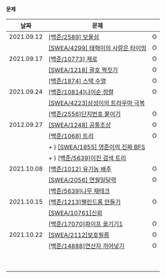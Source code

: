 #### 문제

| 날짜       | 문제                                                         |      |
| ---------- | ------------------------------------------------------------ | :--: |
| 2021.09.12 | [[백준/2589] 보물섬](https://www.acmicpc.net/problem/2589)   |  O   |
|            | [[SWEA/4299] 태혁이의 사랑은 타이밍](https://swexpertacademy.com/main/code/problem/problemDetail.do?contestProbId=AWLv6mx6htoDFAVV) |  O   |
| 2021.09.17 | [[백준/10773] 제로](https://www.acmicpc.net/problem/10773)   |  O   |
|            | [[SWEA/1218] 괄호 짝짓기](https://swexpertacademy.com/main/code/problem/problemDetail.do?contestProbId=AV14eWb6AAkCFAYD&categoryId=AV14eWb6AAkCFAYD&categoryType=CODE&problemTitle=%EA%B4%84%ED%98%B8&orderBy=FIRST_REG_DATETIME&selectCodeLang=ALL&select-1=&pageSize=10&pageIndex=1) |  O   |
|            | [[백준/1874] 스택 수열](https://www.acmicpc.net/problem/1874) |  O   |
| 2021.09.24 | [[백준/10814]나이순 정렬](https://www.acmicpc.net/problem/10814) |  O   |
|            | [[SWEA/4223]삼성이의 트라우마 극복](https://swexpertacademy.com/main/code/userProblem/userProblemDetail.do?contestProbId=AWKpmwua-VoDFAUV) |      |
|            | [[백준/2556]단지번호 붙이기](https://www.acmicpc.net/problem/2667) |  O   |
| 2012.09.27 | [[SWEA/1248] 공통조상](https://swexpertacademy.com/main/code/problem/problemDetail.do?problemLevel=5&contestProbId=AV15PTkqAPYCFAYD&categoryId=AV15PTkqAPYCFAYD&categoryType=CODE&problemTitle=&orderBy=SUBMIT_COUNT&selectCodeLang=PYTHON&select-1=5&pageSize=10&pageIndex=1) |  O   |
|            | [[백준/1068] 트리](https://www.acmicpc.net/problem/1068)     |  O   |
|            | + ) [[SWEA/1855] 영준이의 진짜 BFS](https://swexpertacademy.com/main/code/problem/problemDetail.do?contestProbId=AV5LnipaDvwDFAXc) |      |
|            | + ) [[백준/5639]이진 검색 트리](https://www.acmicpc.net/problem/5639) |      |
| 2021.10.08 | [[백준/1012] 유기농 배추](https://www.acmicpc.net/problem/1012) |  O   |
|            | [[SWEA/2056] 연월일달력](https://swexpertacademy.com/main/code/problem/problemDetail.do?contestProbId=AV5QLkdKAz4DFAUq&categoryId=AV5QLkdKAz4DFAUq&categoryType=CODE&problemTitle=&orderBy=INQUERY_COUNT&selectCodeLang=ALL&select-1=&pageSize=10&pageIndex=5) |  O   |
|            | [[백준/5639]나무 재테크](https://www.acmicpc.net/problem/16235) |      |
| 2021.10.15 | [[백준/1213]팰린드롬 만들기](https://www.acmicpc.net/problem/1213) |  O   |
|            | [[SWEA/10761]신뢰](https://swexpertacademy.com/main/code/problem/problemDetail.do?contestProbId=AXSVc1TqEAYDFAQT) |      |
|            | [[백준/17070]파이프 옮기기1](https://www.acmicpc.net/problem/17070) |  O   |
| 2021.10.22 | [[SWEA/2112]보호필름](https://swexpertacademy.com/main/code/problem/problemDetail.do?contestProbId=AV5V1SYKAaUDFAWu) | O |
|            | [[백준/14888]연산자 끼어넣기](https://www.acmicpc.net/problem/14888) |  O   |
|            |                                                              |      |
|            |                                                              |      |
|            |                                                              |      |
|            |                                                              |      |
|            |                                                              |      |
|            |                                                              |      |
|            |                                                              |      |
|            |                                                              |      |
|            |                                                              |      |

